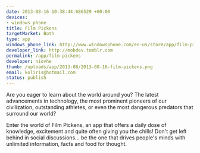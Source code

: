 ```yaml
--- 
date: 2013-08-16 10:38:44.686529 +00:00
devices: 
- windows_phone
title: Film Pickens
targetMarket: Both
type: app
windows_phone_link: http://www.windowsphone.com/en-us/store/app/film-pickens/16fe3cf6-23bf-4d08-b237-16f1c92da922
developer_link: http://mobdev.tumblr.com
permalink: /app/film-pickens
developer: niovhe
thumb: /uploads/app/2013-08/2013-08-16-film-pickens.png
email: koliris@hotmail.com
status: publish
---
```


Are you eager to learn about the world around you? The latest advancements in technology, the most prominent pioneers of our civilization, outstanding athletes, or even the most dangerous predators that surround our world?

Enter the world of Film Pickens, an app that offers a daily dose of knowledge, excitement and quite often giving you the chills! Don't get left behind in social discussions... be the one that drives people's minds with unlimited information, facts and food for thought.
